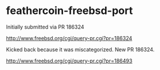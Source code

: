 feathercoin-freebsd-port
========================

Initially submitted via PR 186324

http://www.freebsd.org/cgi/query-pr.cgi?pr=186324

Kicked back because it was miscategorized. New PR 186324.

http://www.freebsd.org/cgi/query-pr.cgi?pr=186493
